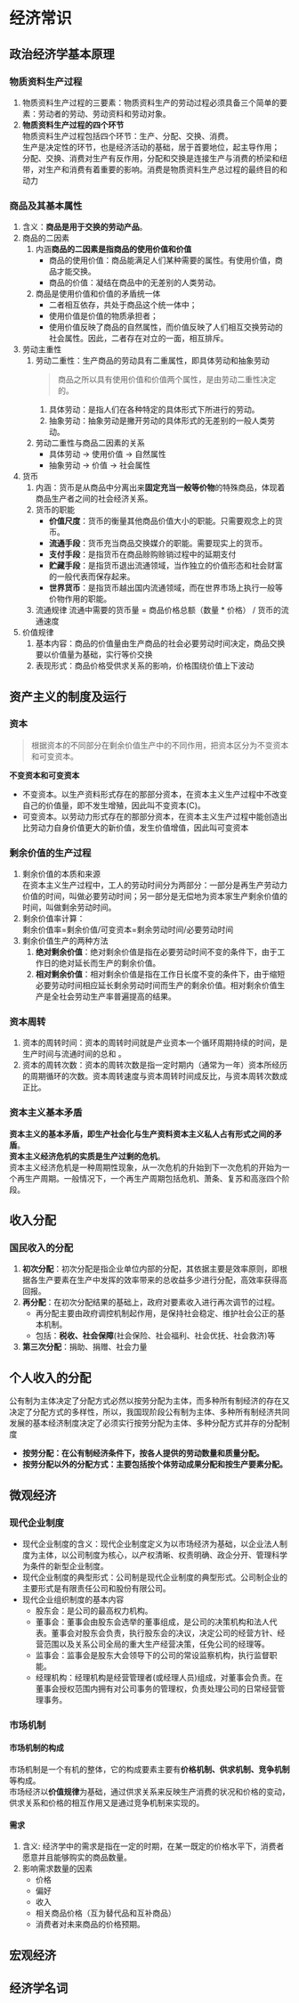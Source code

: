 # 经济常识

## 政治经济学基本原理

### 物质资料生产过程

1. 物质资料生产过程的三要素：物质资料生产的劳动过程必须具备三个简单的要素：劳动者的劳动、劳动资料和劳动对象。
2. **物质资料生产过程的四个环节**<br />
   物质资料生产过程包括四个环节：生产、分配、交换、消费。 <br />
   生产是决定性的环节，也是经济活动的基础，居于首要地位，起主导作用；<br />
   分配、交换、消费对生产有反作用，分配和交换是连接生产与消费的桥梁和纽带，对生产和消费有着重要的影响。消费是物质资料生产总过程的最终目的和动力

### 商品及其基本属性

1. 含义：**商品是用于交换的劳动产品**。
2. 商品的二因素
   1. 内涵**商品的二因素是指商品的使用价值和价值**
      - 商品的使用价值：商品能满足人们某种需要的属性。有使用价值，商品才能交换。
      - 商品的价值：凝结在商品中的无差别的人类劳动。
   2. 商品是使用价值和价值的矛盾统一体
      - 二者相互依存，共处于商品这个统一体中；
      - 使用价值是价值的物质承担者；
      - 使用价值反映了商品的自然属性，而价值反映了人们相互交换劳动的社会属性。因此，二者存在对立的一面，相互排斥。
3. 劳动主重性
   1. 劳动二重性：生产商品的劳动具有二重属性，即具体劳动和抽象劳动
      > 商品之所以具有使用价值和价值两个属性，是由劳动二重性决定的。
      1. 具体劳动：是指人们在各种特定的具体形式下所进行的劳动。
      2. 抽象劳动：抽象劳动是撇开劳动的具体形式的无差别的一般人类劳动。
   2. 劳动二重性与商品二因素的关系
      - 具体劳动 -> 使用价值 -> 自然属性
      - 抽象劳动 -> 价值 -> 社会属性
4. 货币
   1. 内涵：货币是从商品中分离出来**固定充当一般等价物**的特殊商品，体现着商品生产者之间的社会经济关系。
   2. 货币的职能
      - **价值尺度**：货币的衡量其他商品价值大小的职能。只需要观念上的货币。
      - **流通手段**：货币充当商品交换媒介的职能。需要现实上的货币。
      - **支付手段**：是指货币在商品赊购赊销过程中的延期支付
      - **贮藏手段**：是指货币退出流通领域，当作独立的价值形态和社会财富的一般代表而保存起来。
      - **世界货币**：是指货币越出国内流通领域，而在世界市场上执行一般等价物作用的职能。
   3. 流通规律 流通中需要的货币量 = 商品价格总额（数量 \* 价格） / 货币的流通速度
5. 价值规律
   1. 基本内容：商品的价值量由生产商品的社会必要劳动时间决定，商品交换要以价值量为基础，实行等价交换
   2. 表现形式：商品价格受供求关系的影响，价格围绕价值上下波动

## 资产主义的制度及运行

### 资本

> 根据资本的不同部分在剩余价值生产中的不同作用，把资本区分为不变资本和可变资本。

**不变资本和可变资本**

- 不变资本。以生产资料形式存在的那部分资本，在资本主义生产过程中不改变自己的价值量，即不发生增殖，因此叫不变资本(C)。
- 可变资本。以劳动力形式存在的那部分资本，在资本主义生产过程中能创造出比劳动力自身价值更大的新价值，发生价值增值，因此叫可变资本

### 剩余价值的生产过程

1. 剩余价值的本质和来源 <br />
   在资本主义生产过程中，工人的劳动时间分为两部分：一部分是再生产劳动力价值的时间，叫做必要劳动时间；另一部分是无偿地为资本家生产剩余价值的时间，叫做剩余劳动时间。
2. 剩余价值率计算： <br />
   剩余价值率=剩余价值/可变资本=剩余劳动时间/必要劳动时间
3. 剩余价值生产的两种方法
   1. **绝对剩余价值**：绝对剩余价值是指在必要劳动时间不变的条件下，由于工作日的绝对延长而生产的剩余价值。
   2. **相对剩余价值**：相对剩余价值是指在工作日长度不变的条件下，由于缩短必要劳动时间相应延长剩余劳动时间而生产的剩余价值。相对剩余价值生产是全社会劳动生产率普遍提高的结果。

### 资本周转

1. 资本的周转时间：资本的周转时间就是产业资本一个循环周期持续的时间，是生产时间与流通时间的总和 。
2. 资本的周转次数：资本的周转次数是指一定时期内（通常为一年）资本所经历的周期循环的次数。资本周转速度与资本周转时间成反比，与资本周转次数成正比。

### 资本主义基本矛盾

**资本主义的基本矛盾，即生产社会化与生产资料资本主义私人占有形式之间的矛盾**。<br />
**资本主义经济危机的实质是生产过剩的危机**。<br />
资本主义经济危机是一种周期性现象，从一次危机的升始到下一次危机的开始为一个再生产周期。一般情况下，一个再生产周期包括危机、萧条、复苏和高涨四个阶段。

## 收入分配

### 国民收入的分配

1. **初次分配**：初次分配是指企业单位内部的分配，其依据主要是效率原则，即根据各生产要素在生产中发挥的效率带来的总收益多少进行分配，高效率获得高回报。
2. **再分配**：在初次分配结果的基础上，政府对要素收入进行再次调节的过程。
   - 再分配主要由政府调控机制起作用，是保持社会稳定、维护社会公正的基本机制。
   - 包括：**税收、社会保障**(社会保险、社会福利、社会优抚、社会救济)等
3. **第三次分配**：捐助、捐赠、社会力量

## 个人收入的分配

公有制为主体决定了分配方式必然以按劳分配为主体，而多种所有制经济的存在又决定了分配方式的多样性，所以，我国现阶段公有制为主体、多种所有制经济共同发展的基本经济制度决定了必须实行按劳分配为主体、多种分配方式并存的分配制度

- **按劳分配：在公有制经济条件下，按各人提供的劳动数量和质量分配。**
- **按劳分配以外的分配方式：主要包括按个体劳动成果分配和按生产要素分配。**

## 微观经济

### 现代企业制度

- 现代企业制度的含义：现代企业制度定义为以市场经济为基础，以企业法人制度为主体，以公司制度为核心，以产权清晰、权责明确、政企分开、管理科学为条件的新型企业制度。
- 现代企业制度的典型形式：公司制是现代企业制度的典型形式。公司制企业的主要形式是有限责任公司和股份有限公司。
- 现代企业组织制度的基本内容
  - 股东会：是公司的最高权力机构。
  - 董事会：董事会由股东会选举的董事组成，是公司的决策机构和法人代表。董事会对股东会负责，执行股东会的决议，决定公司的经营方针、经营范围以及关系公司全局的重大生产经营决策，任免公司的经理等。
  - 监事会：监事会是股东大会领导下的公司的常设监察机构，执行监督职能。
  - 经理机构：经理机构是经营管理者(或经理人员)组成，对董事会负责。在董事会授权范围内拥有对公司事务的管理权，负责处理公司的日常经营管理事务。

### 市场机制

#### 市场机制的构成

市场机制是一个有机的整体，它的构成要素主要有**价格机制、供求机制、竞争机制**等构成。<br />
市场经济以**价值规律**为基础，通过供求关系来反映生产消费的状况和价格的变动，供求关系和价格的相互作用又是通过竞争机制来实现的。

#### 需求

1. 含义: 经济学中的需求是指在一定的时期，在某一既定的价格水平下，消费者愿意并且能够购实的商品数量。
2. 影响需求数量的因素
   - 价格
   - 偏好
   - 收入
   - 相关商品价格（互为替代品和互补商品）
   - 消费者对未来商品的价格预期。

## 宏观经济

## 经济学名词
